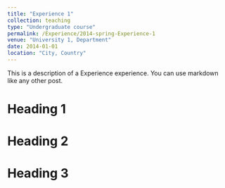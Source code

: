 ```yaml
---
title: "Experience 1"
collection: teaching
type: "Undergraduate course"
permalink: /Experience/2014-spring-Experience-1
venue: "University 1, Department"
date: 2014-01-01
location: "City, Country"
---
```


This is a description of a Experience experience. You can use markdown like any other post.

Heading 1
======

Heading 2
======

Heading 3
======